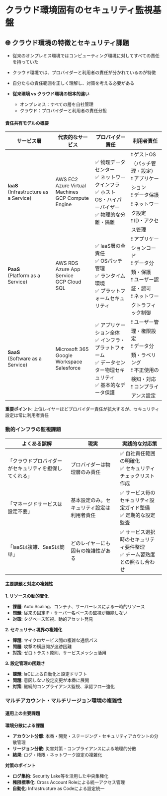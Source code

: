 # クラウド環境固有のセキュリティ監視基盤

## 🌐 クラウド環境の特徴とセキュリティ課題

- 従来のオンプレミス環境ではコンピューティング環境に対してすべての責任を持っていた
- クラウド環境では、プロバイダーと利用者の責任が分かれているのが特徴
- 自分たちの責任範囲を正しく理解し、対策を考える必要がある

- **従来環境 vs クラウド環境の根本的違い**
  - オンプレミス：すべての層を自社管理
  - クラウド：プロバイダーと利用者の責任分担

#### 責任共有モデルの概要

| サービス層 | 代表的なサービス | プロバイダー責任 | 利用者責任 |
|-----------|------------------|------------------|-------------|
| **IaaS**<br>(Infrastructure as a Service) | AWS EC2<br>Azure Virtual Machines<br>GCP Compute Engine | ✅ 物理データセンター<br>✅ ネットワークインフラ<br>✅ ホストOS・ハイパーバイザー<br>✅ 物理的な分離・隔離 | ❗ ゲストOS（パッチ管理・設定）<br>❗ アプリケーション<br>❗ データ保護<br>❗ ネットワーク設定<br>❗ ID・アクセス管理 |
| **PaaS**<br>(Platform as a Service) | AWS RDS<br>Azure App Service<br>GCP Cloud SQL | ✅ IaaS層の全責任<br>✅ OSパッチ管理<br>✅ ランタイム環境<br>✅ プラットフォームセキュリティ | ❗ アプリケーションコード<br>❗ データ分類・保護<br>❗ ユーザー認証・認可<br>❗ ネットワークトラフィック制御 |
| **SaaS**<br>(Software as a Service) | Microsoft 365<br>Google Workspace<br>Salesforce | ✅ アプリケーション全体<br>✅ インフラ・プラットフォーム<br>✅ データセンター物理セキュリティ<br>✅ 基本的なデータ保護 | ❗ ユーザー管理・権限設定<br>❗ データ分類・ラベリング<br>❗ 不正使用の検知・対応<br>❗ コンプライアンス設定 |

**重要ポイント**: 上位レイヤーほどプロバイダー責任が拡大するが、セキュリティ設定は常に利用者責任

### 動的インフラの監視課題

| よくある誤解 | 現実 | 実践的な対応策 |
|-------------|------|---------------|
| 「クラウドプロバイダーがセキュリティを担保してくれる」 | プロバイダーは物理層のみ責任 | ✅ 自社責任範囲の明確化<br>✅ セキュリティチェックリスト作成 |
| 「マネージドサービスは設定不要」 | 基本設定のみ。セキュリティ設定は利用者責任 | ✅ サービス毎のセキュリティ設定ガイド整備<br>✅ 定期的な設定監査 |
| 「IaaSは複雑、SaaSは簡単」 | どのレイヤーにも固有の複雑性がある | ✅ サービス選択時のセキュリティ要件整理<br>✅ チーム習熟度との照らし合わせ |

#### 主要課題と対応の複雑性

**1. リソースの動的変化**
- **課題**: Auto Scaling、コンテナ、サーバーレスによる一時的リソース
- **問題**: 従来の固定IP・サーバー名ベースの監視が機能しない
- **対策**: タグベース監視、動的アセット発見

**2. セキュリティ境界の複雑化**
- **課題**: マイクロサービス間の複雑な通信パス
- **問題**: 攻撃の横展開が追跡困難
- **対策**: ゼロトラスト原則、サービスメッシュ活用

**3. 設定管理の困難さ**
- **課題**: IaCによる自動化と設定ドリフト
- **問題**: 意図しない設定変更が本番に展開
- **対策**: 継続的コンプライアンス監視、承認フロー強化

### マルチアカウント・マルチリージョン環境の複雑性

#### 運用上の主要課題

**環境分散による課題**
- **アカウント分離**: 本番・開発・ステージング・セキュリティアカウントの分散管理
- **リージョン分散**: 災害対策・コンプライアンスによる地理的分散
- **結果**: ログ・権限・ネットワーク設定の複雑化

**対策のポイント**
- **ログ集約**: Security Lake等を活用した中央集権化
- **権限標準化**: Cross Account Roleによる統一アクセス管理
- **自動化**: Infrastructure as Codeによる設定統一
